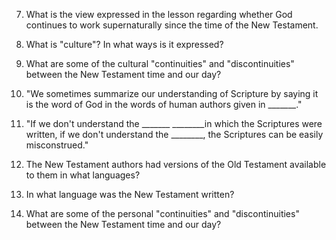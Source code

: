7. What is the view expressed in the lesson regarding whether God continues to work supernaturally since the time of the New Testament. 

8. What is "culture"? In what ways is it expressed?

9. What are some of the cultural "continuities" and "discontinuities" between the New Testament time and our day? 

10. "We sometimes summarize our understanding of Scripture by saying it is the word of God in the words of human authors given in _______." 

11. "If we don't understand the _______  ________in which the Scriptures were written, if we don't understand the ________, the Scriptures can be easily misconstrued."

12. The New Testament authors had versions of the Old Testament available to them in what languages? 

13. In what language was the New Testament written? 

14. What are some of the personal "continuities" and "discontinuities" between the New Testament time and our day? 
